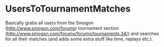 # UsersToTournamentMatches

Basically grabs all users from the Smogon (http://www.smogon.com/forums) tournament section (http://www.smogon.com/forums/forums/tournaments.34/) and searches for all their matches (and adds some extra stuff like time, replays etc.).
